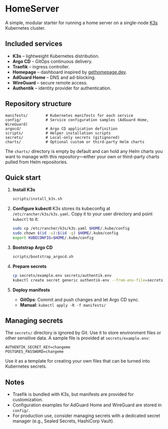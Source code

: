 # HomeServer

A simple, modular starter for running a home server on a single-node [K3s](https://k3s.io) Kubernetes cluster.

## Included services

- **K3s** – lightweight Kubernetes distribution.
- **Argo CD** – GitOps continuous delivery.
- **Traefik** – ingress controller.
- **Homepage** – dashboard inspired by [gethomepage.dev](https://gethomepage.dev).
- **AdGuard Home** – DNS and ad-blocking.
- **WireGuard** – secure remote access.
- **Authentik** – identity provider for authentication.

## Repository structure

```
manifests/        # Kubernetes manifests for each service
config/           # Service configuration samples (AdGuard Home, WireGuard)
argocd/           # Argo CD application definition
scripts/          # Helper installation scripts
secrets/          # Local-only secrets (gitignored)
charts/           # Optional custom or third-party Helm charts
```

The `charts/` directory is empty by default and can hold any Helm charts you want to manage with this repository—either your own or third-party charts pulled from Helm repositories.

## Quick start

1. **Install K3s**
   ```bash
   scripts/install_k3s.sh
   ```

2. **Configure kubectl**
   K3s stores its kubeconfig at `/etc/rancher/k3s/k3s.yaml`. Copy it to your user directory and point `kubectl` to it:
   ```bash
   sudo cp /etc/rancher/k3s/k3s.yaml $HOME/.kube/config
   sudo chown $(id -u):$(id -g) $HOME/.kube/config
   export KUBECONFIG=$HOME/.kube/config
   ```

3. **Bootstrap Argo CD**
   ```bash
   scripts/bootstrap_argocd.sh
   ```

4. **Prepare secrets**
   ```bash
   cp secrets/example.env secrets/authentik.env
   kubectl create secret generic authentik-env --from-env-file=secrets/authentik.env
   ```

5. **Deploy manifests**
   - **GitOps**: Commit and push changes and let Argo CD sync.
   - **Manual**: `kubectl apply -R -f manifests/`

## Managing secrets

The `secrets/` directory is ignored by Git. Use it to store environment files or other sensitive data. A sample file is provided at `secrets/example.env`:

```
AUTHENTIK_SECRET_KEY=changeme
POSTGRES_PASSWORD=changeme
```

Use it as a template for creating your own files that can be turned into Kubernetes secrets.

## Notes

- Traefik is bundled with K3s, but manifests are provided for customization.
- Configuration examples for AdGuard Home and WireGuard are stored in `config/`.
- For production use, consider managing secrets with a dedicated secret manager (e.g., Sealed Secrets, HashiCorp Vault).
